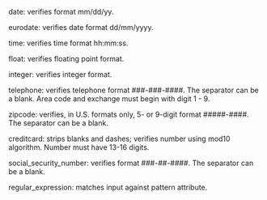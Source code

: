 date: verifies format mm/dd/yy.

eurodate: verifies date format dd/mm/yyyy.

time: verifies time format hh:mm:ss.

float: verifies floating point format.

integer: verifies integer format.

telephone: verifies telephone format ###-###-####. The
separator can be a blank. Area code and exchange must
begin with digit 1 - 9.

zipcode: verifies, in U.S. formats only, 5- or 9-digit
format #####-####. The separator can be a blank.

creditcard: strips blanks and dashes; verifies number using
mod10 algorithm. Number must have 13-16 digits.

social_security_number: verifies format ###-##-####. The
separator can be a blank.

regular_expression: matches input against pattern
attribute.